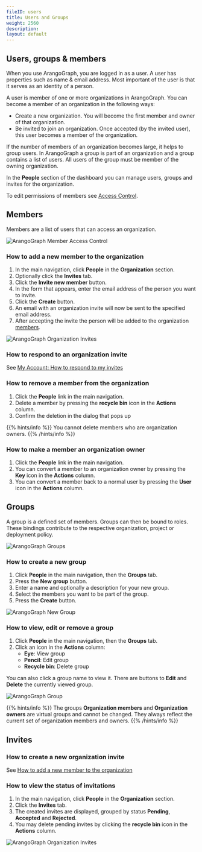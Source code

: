 ```yaml
---
fileID: users
title: Users and Groups
weight: 2560
description: 
layout: default
---
```

## Users, groups & members

When you use ArangoGraph, you are logged in as a user.
A user has properties such as name & email address.
Most important of the user is that it serves as an identity of a person.

A user is member of one or more organizations in ArangoGraph.
You can become a member of an organization in the following ways:

- Create a new organization. You will become the first member and owner of that
  organization.
- Be invited to join an organization. Once accepted (by the invited user), this
  user becomes a member of the organization.

If the number of members of an organization becomes large, it helps to group
users. In ArangoGraph a group is part of an organization and a group contains
a list of users. All users of the group must be member of the owning organization.



In the **People** section of the dashboard you can manage users, groups and
invites for the organization.

To edit permissions of members see [Access Control](../access-control).

## Members

Members are a list of users that can access an organization.

![ArangoGraph Member Access Control](images/arangograph-access-control-members.png)

### How to add a new member to the organization

1. In the main navigation, click __People__ in the __Organization__ section.
2. Optionally click the __Invites__ tab.
3. Click the __Invite new member__ button.
4. In the form that appears, enter the email address of the person you want to
   invite.
5. Click the __Create__ button.
6. An email with an organization invite will now be sent to the specified
   email address.
7. After accepting the invite the person will be added to the organization
   [members](#members).

![ArangoGraph Organization Invites](images/arangograph-new-invite.png)

### How to respond to an organization invite

See [My Account: How to respond to my invites](../my-account#how-to-respond-to-my-invites)

### How to remove a member from the organization

1. Click the __People__ link in the main navigation.
2. Delete a member by pressing the __recycle bin__ icon in the __Actions__ column.
3. Confirm the deletion in the dialog that pops up

{{% hints/info %}}
You cannot delete members who are organization owners.
{{% /hints/info %}}

### How to make a member an organization owner

1. Click the __People__ link in the main navigation.
2. You can convert a member to an organization owner by pressing the __Key__ icon
   in the __Actions__ column.
3. You can convert a member back to a normal user by pressing the __User__ icon
   in the __Actions__ column.

## Groups

A group is a defined set of members. Groups can then be bound to roles. These
bindings contribute to the respective organization, project or deployment policy.

![ArangoGraph Groups](images/arangograph-groups.png)

### How to create a new group

1. Click __People__ in the main navigation, then the __Groups__ tab.
2. Press the __New group__ button.
3. Enter a name and optionally a description for your new group.
4. Select the members you want to be part of the group.
5. Press the __Create__ button.

![ArangoGraph New Group](images/arangograph-new-group.png)

### How to view, edit or remove a group

1. Click __People__ in the main navigation, then the __Groups__ tab.
2. Click an icon in the __Actions__ column:
   - __Eye__: View group
   - __Pencil__: Edit group
   - __Recycle bin__: Delete group

You can also click a group name to view it. There are buttons to __Edit__ and
__Delete__ the currently viewed group.

![ArangoGraph Group](images/arangograph-group.png)

{{% hints/info %}}
The groups __Organization members__ and __Organization owners__ are virtual groups
and cannot be changed. They always reflect the current set of organization
members and owners.
{{% /hints/info %}}

## Invites

### How to create a new organization invite

See [How to add a new member to the organization](#how-to-add-a-new-member-to-the-organization)

### How to view the status of invitations

1. In the main navigation, click __People__ in the __Organization__ section.
2. Click the __Invites__ tab.
3. The created invites are displayed, grouped by status __Pending__,
   __Accepted__ and __Rejected__.
4. You may delete pending invites by clicking the __recycle bin__ icon in the
   __Actions__ column.

![ArangoGraph Organization Invites](images/arangograph-org-invites.png)
